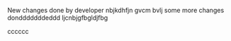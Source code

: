New changes done by developer
nbjkdhfjn gvcm bvlj
some more changes dondddddddeddd
ljcnbjgfbgldjfbg

cccccc

